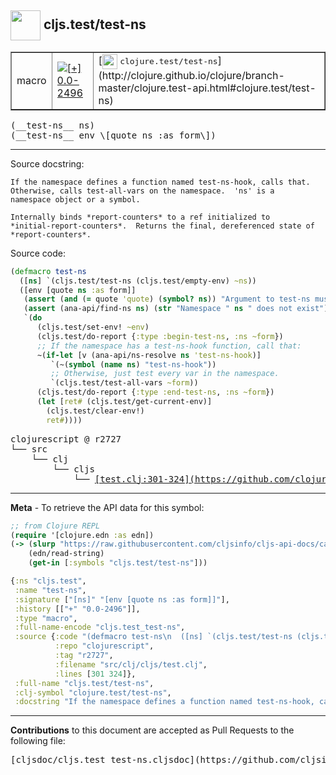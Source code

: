 ## <img width="48px" valign="middle" src="http://i.imgur.com/Hi20huC.png"> cljs.test/test-ns

 <table border="1">
<tr>

<td>macro</td>
<td><a href="https://github.com/cljsinfo/cljs-api-docs/tree/0.0-2496"><img valign="middle" alt="[+] 0.0-2496" src="https://img.shields.io/badge/+-0.0--2496-lightgrey.svg"></a> </td>
<td>
[<img height="24px" valign="middle" src="http://i.imgur.com/1GjPKvB.png"> <samp>clojure.test/test-ns</samp>](http://clojure.github.io/clojure/branch-master/clojure.test-api.html#clojure.test/test-ns)
</td>
</tr>
</table>

 <samp>
(__test-ns__ ns)<br>
</samp>
 <samp>
(__test-ns__ env \[quote ns :as form\])<br>
</samp>

---




Source docstring:

```
If the namespace defines a function named test-ns-hook, calls that.
Otherwise, calls test-all-vars on the namespace.  'ns' is a
namespace object or a symbol.

Internally binds *report-counters* to a ref initialized to
*initial-report-counters*.  Returns the final, dereferenced state of
*report-counters*.
```

Source code:

```clj
(defmacro test-ns
  ([ns] `(cljs.test/test-ns (cljs.test/empty-env) ~ns))
  ([env [quote ns :as form]]
   (assert (and (= quote 'quote) (symbol? ns)) "Argument to test-ns must be a quoted symbol")
   (assert (ana-api/find-ns ns) (str "Namespace " ns " does not exist"))
   `(do
      (cljs.test/set-env! ~env)
      (cljs.test/do-report {:type :begin-test-ns, :ns ~form})
      ;; If the namespace has a test-ns-hook function, call that:
      ~(if-let [v (ana-api/ns-resolve ns 'test-ns-hook)]
         `(~(symbol (name ns) "test-ns-hook"))
         ;; Otherwise, just test every var in the namespace.
         `(cljs.test/test-all-vars ~form))
      (cljs.test/do-report {:type :end-test-ns, :ns ~form})
      (let [ret# (cljs.test/get-current-env)]
        (cljs.test/clear-env!)
        ret#))))
```

 <pre>
clojurescript @ r2727
└── src
    └── clj
        └── cljs
            └── <ins>[test.clj:301-324](https://github.com/clojure/clojurescript/blob/r2727/src/clj/cljs/test.clj#L301-L324)</ins>
</pre>


---

__Meta__ - To retrieve the API data for this symbol:

```clj
;; from Clojure REPL
(require '[clojure.edn :as edn])
(-> (slurp "https://raw.githubusercontent.com/cljsinfo/cljs-api-docs/catalog/cljs-api.edn")
    (edn/read-string)
    (get-in [:symbols "cljs.test/test-ns"]))
```

```clj
{:ns "cljs.test",
 :name "test-ns",
 :signature ["[ns]" "[env [quote ns :as form]]"],
 :history [["+" "0.0-2496"]],
 :type "macro",
 :full-name-encode "cljs.test_test-ns",
 :source {:code "(defmacro test-ns\n  ([ns] `(cljs.test/test-ns (cljs.test/empty-env) ~ns))\n  ([env [quote ns :as form]]\n   (assert (and (= quote 'quote) (symbol? ns)) \"Argument to test-ns must be a quoted symbol\")\n   (assert (ana-api/find-ns ns) (str \"Namespace \" ns \" does not exist\"))\n   `(do\n      (cljs.test/set-env! ~env)\n      (cljs.test/do-report {:type :begin-test-ns, :ns ~form})\n      ;; If the namespace has a test-ns-hook function, call that:\n      ~(if-let [v (ana-api/ns-resolve ns 'test-ns-hook)]\n         `(~(symbol (name ns) \"test-ns-hook\"))\n         ;; Otherwise, just test every var in the namespace.\n         `(cljs.test/test-all-vars ~form))\n      (cljs.test/do-report {:type :end-test-ns, :ns ~form})\n      (let [ret# (cljs.test/get-current-env)]\n        (cljs.test/clear-env!)\n        ret#))))",
          :repo "clojurescript",
          :tag "r2727",
          :filename "src/clj/cljs/test.clj",
          :lines [301 324]},
 :full-name "cljs.test/test-ns",
 :clj-symbol "clojure.test/test-ns",
 :docstring "If the namespace defines a function named test-ns-hook, calls that.\nOtherwise, calls test-all-vars on the namespace.  'ns' is a\nnamespace object or a symbol.\n\nInternally binds *report-counters* to a ref initialized to\n*initial-report-counters*.  Returns the final, dereferenced state of\n*report-counters*."}

```

---

__Contributions__ to this document are accepted as Pull Requests to the following file:

 <pre>
[cljsdoc/cljs.test_test-ns.cljsdoc](https://github.com/cljsinfo/cljs-api-docs/blob/master/cljsdoc/cljs.test_test-ns.cljsdoc)
</pre>

